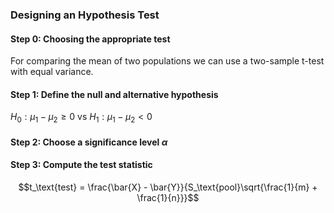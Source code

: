 ### Designing an Hypothesis Test

#### Step 0: Choosing the appropriate test

For comparing the mean of two populations we can use a two-sample t-test with equal variance.

#### Step 1: Define the null and alternative hypothesis

$H_0: \mu_1 - \mu_2 \geq 0$ vs $H_1: \mu_1 - \mu_2  < 0$

#### Step 2: Choose a significance level $\alpha$

#### Step 3: Compute the test statistic

$$t_\text{test} = \frac{\bar{X} - \bar{Y}}{S_\text{pool}\sqrt{\frac{1}{m} + \frac{1}{n}}}$$


